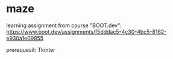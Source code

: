 # maze 

learning assignment from course "BOOT.dev":
https://www.boot.dev/assignments/f5dddac5-4c30-4bc5-8162-e930a1e09855

prerequesit: Tkinter